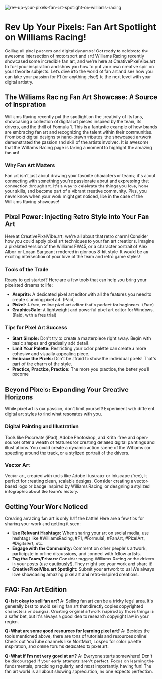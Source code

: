 ![rev-up-your-pixels-fan-art-spotlight-on-williams-racing](https://images.pexels.com/photos/14525644/pexels-photo-14525644.jpeg?auto=compress&cs=tinysrgb&fit=crop&h=627&w=1200)

# Rev Up Your Pixels: Fan Art Spotlight on Williams Racing!

Calling all pixel pushers and digital dynamos! Get ready to celebrate the awesome intersection of motorsport and art! Williams Racing recently showcased some incredible fan art, and we're here at CreativePixelVibe.art to fuel your inspiration and show you how to put your own creative spin on your favorite subjects. Let’s dive into the world of fan art and see how you can take your passion for F1 (or anything else!) to the next level with your digital artistry.

## The Williams Racing Fan Art Showcase: A Source of Inspiration

Williams Racing recently put the spotlight on the creativity of its fans, showcasing a collection of digital art pieces inspired by the team, its drivers, and the thrill of Formula 1. This is a fantastic example of how brands are embracing fan art and recognizing the talent within their communities. From bold digital designs to hand-drawn tributes, the showcased artwork demonstrated the passion and skill of the artists involved. It is awesome that the Williams Racing page is taking a moment to highlight the amazing fan art! 

### Why Fan Art Matters

Fan art isn't just about drawing your favorite characters or teams; it's about connecting with something you're passionate about and expressing that connection through art. It's a way to celebrate the things you love, hone your skills, and become part of a vibrant creative community. Plus, you never know when your work might get noticed, like in the case of the Williams Racing showcase!

## Pixel Power: Injecting Retro Style into Your Fan Art

Here at CreativePixelVibe.art, we're all about that retro charm! Consider how you could apply pixel art techniques to your fan art creations. Imagine a pixelated version of the Williams FW45, or a character portrait of Alex Albon or Logan Sargeant rendered in glorious 8-bit style. It would be an exciting intersection of your love of the team and retro game styles! 

### Tools of the Trade

Ready to get started? Here are a few tools that can help you bring your pixelated dreams to life:

*   **Aseprite:** A dedicated pixel art editor with all the features you need to create stunning pixel art. (Paid)
*   **Piskel:** A free, online pixel art editor that's perfect for beginners. (Free)
*   **GraphicsGale:** A lightweight and powerful pixel art editor for Windows. (Paid, with a free trial)

### Tips for Pixel Art Success

*   **Start Simple:** Don't try to create a masterpiece right away. Begin with basic shapes and gradually add detail.
*   **Limit Your Palette:** Restricting your color palette can create a more cohesive and visually appealing piece.
*   **Embrace the Pixels:** Don't be afraid to show the individual pixels! That's part of the charm of the style.
*   **Practice, Practice, Practice:** The more you practice, the better you'll become!

## Beyond Pixels: Expanding Your Creative Horizons

While pixel art is our passion, don't limit yourself! Experiment with different digital art styles to find what resonates with you.

### Digital Painting and Illustration

Tools like Procreate (iPad), Adobe Photoshop, and Krita (free and open-source) offer a wealth of features for creating detailed digital paintings and illustrations. You could create a dynamic action scene of the Williams car speeding around the track, or a stylized portrait of the drivers.

### Vector Art

Vector art, created with tools like Adobe Illustrator or Inkscape (free), is perfect for creating clean, scalable designs. Consider creating a vector-based logo or badge inspired by Williams Racing, or designing a stylized infographic about the team's history.

## Getting Your Work Noticed

Creating amazing fan art is only half the battle! Here are a few tips for sharing your work and getting it seen:

*   **Use Relevant Hashtags:** When sharing your art on social media, use hashtags like #WilliamsRacing, #F1, #Formula1, #FanArt, #PixelArt, #DigitalArt, etc.
*   **Engage with the Community:** Comment on other people's artwork, participate in online discussions, and connect with fellow artists.
*   **Tag the Team/Drivers:** Consider tagging Williams Racing or the drivers in your posts (use cautiously!). They might see your work and share it!
*   **CreativePixelVibe.art Spotlight:** Submit your artwork to us! We always love showcasing amazing pixel art and retro-inspired creations.

## FAQ: Fan Art Edition

**Q: Is it okay to sell fan art?**
A: Selling fan art can be a tricky legal area. It's generally best to avoid selling fan art that directly copies copyrighted characters or designs. Creating original artwork inspired by those things is a safer bet, but it's always a good idea to research copyright law in your region.

**Q: What are some good resources for learning pixel art?**
A: Besides the tools mentioned above, there are tons of tutorials and resources online! Check out YouTube channels like MortMort, Lospec for color palette inspiration, and online forums dedicated to pixel art.

**Q: What if I'm not very good at art?**
A: Everyone starts somewhere! Don't be discouraged if your early attempts aren't perfect. Focus on learning the fundamentals, practicing regularly, and most importantly, having fun! The fan art world is all about showing appreciation, no one expects perfection.
